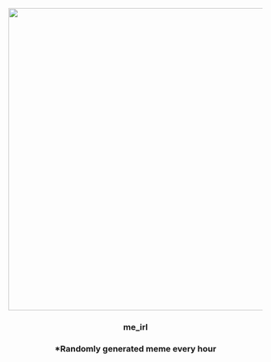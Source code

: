 <p align="center">
        <img src="https://i.imgur.com/mSeiZ29.jpg" width="600" height="600">
        </p>
        <h3 align="center">me_irl</h3>
        <h3 align="center">*Randomly generated meme every hour</h3>
    
